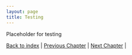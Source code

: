 ```yaml
---
layout: page
title: Testing
---
```


Placeholder for testing

[Back to index](./index.md) |
[Previous Chapter](./implementation.md) |
[Next Chapter](./conclusion.md) |
